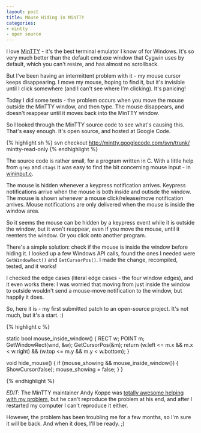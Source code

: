 ```yaml
---
layout: post
title: Mouse Hiding in MinTTY
categories:
- mintty
- open source
---
```


I love [MinTTY](http://code.google.com/p/mintty/) - it's the best terminal
emulator I know of for Windows.  It's so very much better than the default
cmd.exe window that Cygwin uses by default, which you can't resize, and has
almost no scrollback.

But I've been having an intermittent problem with it - my mouse cursor keeps
disappearing. I move my mouse, hoping to find it, but it's invisible until I
click somewhere (and I can't see where I'm clicking). It's panicing!

Today I did some tests - the problem occurs when you move the mouse outside the
MinTTY window, and then type. The mouse disappears, and doesn't reappear until
it moves back into the MinTTY window.

So I looked through the MinTTY source code to see what's causing this. That's
easy enough. It's open source, and hosted at Google Code.

{% highlight sh %}
svn checkout http://mintty.googlecode.com/svn/trunk/ mintty-read-only
{% endhighlight %}

The source code is rather small, for a program written in C. With a little help
from `grep` and `ctags` it was easy to find the bit concerning mouse input - in
[wininput.c](http://code.google.com/p/mintty/source/browse/trunk/wininput.c).

The mouse is hidden whenever a keypress notification arrives.  Keypress
notifications arrive when the mouse is both inside and outisde the window.  The
mouse is shown whenever a mouse click/release/move notification arrives.  Mouse
notifications are only delivered when the mouse is inside the window area.

So it seems the mouse can be hidden by a keypress event while it is outside the
window, but it won't reappear, even if you move the mouse, until it reenters
the window. Or you click onto another program.

There's a simple solution: check if the mouse is inside the window before
hiding it. I looked up a few Windows API calls, found the ones I needed were
`GetWindowRect()` and `GetCursorPos()`. I made the change, recompiled, tested,
and it works! 

I checked the edge cases (literal edge cases - the four window edges), and it
even works there: I was worried that moving from just inside the window to
outside wouldn't send a mouse-move notification to the window, but happily it
does.

So, here it is - my first submitted patch to an open-source project. It's not
much, but it's a start. :)

{% highlight c %}

static bool
mouse_inside_window() {
    RECT w; POINT m;
    GetWindowRect(wnd, &w);
    GetCursorPos(&m);
    return
        (w.left <= m.x && m.x < w.right) &&
        (w.top <= m.y && m.y < w.bottom);
}

void
hide_mouse()
{
  if (mouse_showing && mouse_inside_window()) {
    ShowCursor(false);
    mouse_showing = false;
  }
}

{% endhighlight %}

*EDIT*: The MinTTY maintainer Andy Koppe was [totally awesome helping with my
problem](http://code.google.com/p/mintty/issues/detail?id=160), but he can't
reproduce the problem at his end, and after I restarted my computer I can't
reproduce it either.

However, the problem has been troubling me for a few months, so I'm sure it
will be back. And when it does, I'll be ready. ;)
